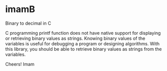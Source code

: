 # imamB
Binary to decimal in C

C programming printf function does not have native support for displaying or retrieving binary values as strings. Knowing binary values of the variables is useful for debugging a program or designing algorithms. With this library, you should be able to retrieve binary values as strings from the variables.

Cheers!
Imam
